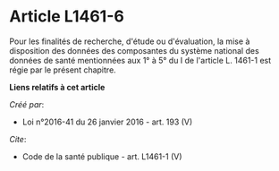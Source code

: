 # Article L1461-6

Pour les finalités de recherche, d'étude ou d'évaluation, la mise à disposition des données des composantes du système
national des données de santé mentionnées aux 1° à 5° du I de l'article L. 1461-1 est régie par le présent chapitre.

**Liens relatifs à cet article**

_Créé par_:

  - Loi n°2016-41 du 26 janvier 2016 - art. 193 (V)

_Cite_:

  - Code de la santé publique - art. L1461-1 (V)
